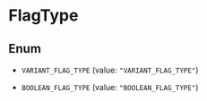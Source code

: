 

# FlagType

## Enum


* `VARIANT_FLAG_TYPE` (value: `"VARIANT_FLAG_TYPE"`)

* `BOOLEAN_FLAG_TYPE` (value: `"BOOLEAN_FLAG_TYPE"`)



